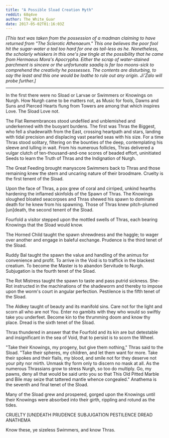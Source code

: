 ```yaml
---
title: "A Possible Sload Creation Myth"
reddit: 68q4ve
author: The_White_Guar
date: 2017-05-02T01:16:03Z
---
```


*[This text was taken from the possession of a madman claiming to have returned from "The Sclerotic Athenaeum." This one believes the poor fool hit the sugar-water a tad too hard for one as tail-less as he. Nonetheless, the scholarly whiskers in this one's jaw tingle at the possibility that he came from Hermaeus Mora's Apocrypha. Either the scrap of water-stained parchment is sincere or the unfortunate saadiq is far too moons-sick to comprehend the creativity he possesses. The contents are disturbing, to say the least and this one would be loathe to rule out any origin. Ji'Zalo will probe further.]*

_____________________________________________________

In the first there were no Sload or Larvae or Swimmers or Knowings on Nurgh. How Nurgh came to be matters not, as Music for fools, Dawns and Suns and Pierced Hearts flung from Towers are among that which inspires Love. The Sload Love not.

The Flat Remembrances stood undefiled and unblemished and underkenned with the buoyant burdens. 
The first was Thras the Biggest, who fell a shadewraith from the East, crossing heartpath and stars, landing with tidal precision and displacing vast pearled seas with his size. For a time Thras stood solitary, filtering on the bounties of the deep, contemplating his sleeve and lulling in wait.
From his numerous follicles, Thras delivered a vulgar clutch of ten-thousand-and-one scores of beaded effort, uninitiated Seeds to learn the Truth of Thras and the Indignation of Nurgh.

The Great Feeding brought manyscore Swimmers back to Thras and those remaining knew the stern and uncaring nature of their broodmare. Cruelty is the first tenent of the Sload.

Upon the face of Thras, a pox grew of coral and cirriped, unkind hearths hardening the inflamed skinfolds of the Spawn of Thras. The Knowings sloughed bloated seacorpses and Thras shewed his spawn to dominate death for he knew from his spawning. Those of Thras knew pitch-plumed [un]death, the second tenent of the Sload.

Fourfold a visitor stepped upon the mottled swells of Thras, each bearing Knowings that the Sload would know.

The Horned Child taught the spawn shrewdness and the haggle; to wager over another and engage in baleful exchange. Prudence is the third tenet of the Sload.

Ruddy Bal taught the spawn the value and handling of the animus for convenience and profit. To arrive in the Void is to traffick in the blackest creatium. To become the Master is to abandon Servitude to Nurgh. Subjugation is the fourth tenet of the Sload.

The Rot Mistress taught the spawn to taste and pass putrid sickness.  She-Rot instructed in the machinations of the shadeworm and thereby to impose upon the worm's court in angular perfection. Pestilence is the fifth tenet of the Sload.

The Aldkey taught of beauty and its manifold sins. Care not for the light and scorn all who are not You. Enter no gambits with they who would so swiftly take you underfeet. Become kin to the thrumming doom and know thy place. Dread is the sixth tenet of the Sload.

Thras thundered in answer that the Fourfold and its kin are but detestable and insignificant in the sea of Void, that to persist is to scorn the Wheel. 

"Take their Knowings, my progeny, but give them nothing," Thras said to the Sload.
"Take their spheres, my children, and let them want for more.
Take their spokes and their flails, my blood, and smile not for they deserve not your pity nor mirth. Unmask thy form only to discern no mask at all. As the numerous Thrassians grow to stress Nurgh, so too do multiply. Go, my pawns, deny all that would be said unto you so that This Old Pitted Marble and Bile may seize that tattered mantle whence congealed."
Anathema is the seventh and final tenet of the Sload.

Many of the Sload grew and prospered, gorged upon the Knowings until their Knowings were absorbed into their girth, rippling and rotund as the tides. 

CRUELTY
[UN]DEATH
PRUDENCE
SUBJUGATION
PESTILENCE
DREAD
ANATHEMA

Know these, ye sizeless Swimmers, and know Thras.
